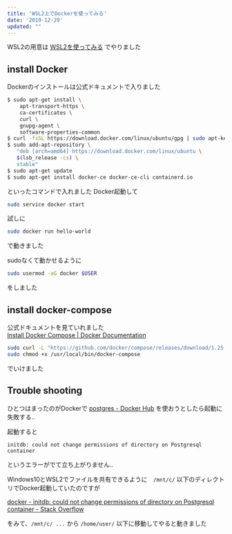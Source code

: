 ```yaml
---
title: 'WSL2上でDockerを使ってみる'
date: '2019-12-29'
updated: ""
---
```


WSL2の用意は [WSL2を使ってみる](/wsl2-tips/) でやりました

## install Docker

Dockerのインストールは公式ドキュメントで入りました

```bash
$ sudo apt-get install \
    apt-transport-https \
    ca-certificates \
    curl \
    gnupg-agent \
    software-properties-common
$ curl -fsSL https://download.docker.com/linux/ubuntu/gpg | sudo apt-key add -
$ sudo add-apt-repository \
   "deb [arch=amd64] https://download.docker.com/linux/ubuntu \
   $(lsb_release -cs) \
   stable"
$ sudo apt-get update
$ sudo apt-get install docker-ce docker-ce-cli containerd.io
```

といったコマンドで入れました
Docker起動して  

```bash
sudo service docker start
```

試しに

```bash
sudo docker run hello-world
```

で動きました

sudoなくて動かせるように

```bash
sudo usermod -aG docker $USER
```

をしました

## install docker-compose

公式ドキュメントを見ていれました  
[Install Docker Compose \| Docker Documentation](https://docs.docker.com/compose/install/)

```bash
sudo curl -L "https://github.com/docker/compose/releases/download/1.25.0/docker-compose-$(uname -s)-$(uname -m)" -o /usr/local/bin/docker-compose
sudo chmod +x /usr/local/bin/docker-compose
```

でいけました

## Trouble shooting

ひとつはまったのがDockerで [postgres \- Docker Hub](https://hub.docker.com/_/postgres) を使おうとしたら起動に失敗する..

起動すると  

```
initdb: could not change permissions of directory on Postgresql container
```

というエラーがでて立ち上がりません..

Windows10とWSL2でファイルを共有できるように　`/mnt/c/` 以下のディレクトリでDocker起動していたのですが

[docker \- initdb: could not change permissions of directory on Postgresql container \- Stack Overflow](https://stackoverflow.com/questions/44878062/initdb-could-not-change-permissions-of-directory-on-postgresql-container)

をみて、`/mnt/c/ ...` から `/home/user/` 以下に移動してやると動きました
